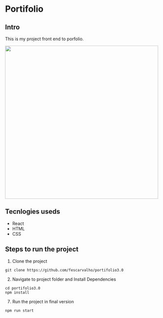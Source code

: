 # Portifolio

## Intro

This is my project front end to porfolio.

<p>
  <img height="500" src="https://i.picasion.com/pic92/62b7d35726bccd952b3df04b0fadf975.gif"/>
</p>

## Tecnlogies useds

- React
- HTML
- CSS

## Steps to run the project

1. Clone the project

```
git clone https://github.com/fescarvalho/portifolio3.0
```

2. Navigate to project folder and Install Dependencies

```
cd portifolio3.0
npm install
```

7. Run the project in final version

```
npm run start
```

